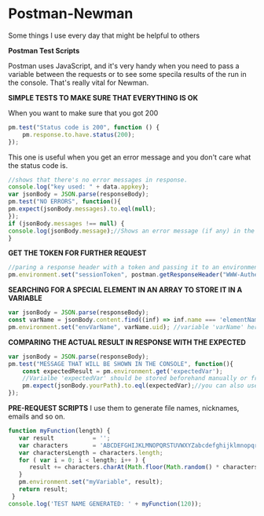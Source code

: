 # Postman-Newman
Some things I use every day that might be helpful to others

**Postman Test Scripts**

Postman uses JavaScript, and it's very handy when you need to pass a variable between the requests or to see some specila results of the run in the console. That's really vital for Newman.

**SIMPLE TESTS TO MAKE SURE THAT EVERYTHING IS OK**

When you want to make sure that you got 200
```javascript
pm.test("Status code is 200", function () {
    pm.response.to.have.status(200);
});
```
This one is useful when you get an error message and you don't care what the status code is.
```javascript
//shows that there's no error messages in response.
console.log("key used: " + data.appkey);
var jsonBody = JSON.parse(responseBody);
pm.test("NO ERRORS", function(){
pm.expect(jsonBody.messages).to.eql(null);
});
if (jsonBody.messages !== null) {
console.log(jsonBody.message);//Shows an error message (if any) in the console. This may not work for you if the response has a different structure, update the path.
}
```    
**GET THE TOKEN FOR FURTHER REQUEST**
```javascript
//paring a response header with a token and passing it to an environmental variable
pm.environment.set("sessionToken", postman.getResponseHeader("WWW-Authenticate"))
``` 
 **SEARCHING FOR A SPECIAL ELEMENT IN AN ARRAY TO STORE IT IN A VARIABLE**
```javascript
var jsonBody = JSON.parse(responseBody);
const varName = jsonBody.content.find((inf) => inf.name === 'elementName'); // searching for the element's index
pm.environment.set("envVarName", varName.uid); //variable 'varName' here is the path to the element to be stored. Use the name of the element that you are searching for instead of 'uid'
```
**COMPARING THE ACTUAL RESULT IN RESPONSE WITH THE EXPECTED**
```javascript
var jsonBody = JSON.parse(responseBody);
pm.test("MESSAGE THAT WILL BE SHOWN IN THE CONSOLE", function(){
    const expectedResult = pm.environment.get('expectedVar'); 
    //Varialbe 'expectedVar' should be stored beforehand manually or from one other request.
    pm.expect(jsonBody.yourPath).to.eql(expectedVar);//you can also use .to.not.eql(), .to.include(), .to.not.include() and many others that Postman provides.
});
```

**PRE-REQUEST SCRIPTS**
I use them to generate file names, nicknames, emails and so on.
```javascript
function myFunction(length) {
   var result           = '';
   var characters       = 'ABCDEFGHIJKLMNOPQRSTUVWXYZabcdefghijklmnopqrstuvwxyz0123456789-_ ';
   var charactersLength = characters.length;
   for ( var i = 0; i < length; i++ ) {
      result += characters.charAt(Math.floor(Math.random() * charactersLength));
   }
   pm.environment.set("myVariable", result);
   return result;
 }
console.log('TEST NAME GENERATED: ' + myFunction(120));
